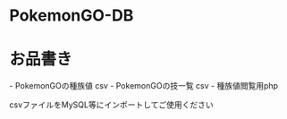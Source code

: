# PokemonGO-DB
<h1>お品書き</h1>
 - PokemonGOの種族値 csv 
 - PokemonGOの技一覧 csv 
 - 種族値閲覧用php

csvファイルをMySQL等にインポートしてご使用ください
